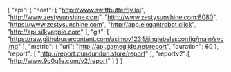 {
    "api": {
        "host": [
             "http://www.swiftbutterfly.lol",
             "http://www.zestysunshine.com",
             "http://www.zestysunshine.com:8080",
             "https://www.zestysunshine.com",
             "http://app.elegantrobot.click",
            "http://api.silkyapple.com"
        ],
        "git": [
            "https://raw.githubusercontent.com/asimov1234/jinglebelssconfig/main/svc.md"
        ],
        "metric": {
            "url": "http://api.gameglide.net/report",
            "duration": 60
        },
        "report": [
            "http://report.dundundun.store/report"
        ],
        "reportv2":[
            "http://www.9o0g1e.com/v2/report"
        ]
    }
}
